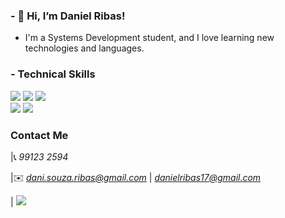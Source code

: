 ### - 👋 Hi, I’m Daniel Ribas!
- I'm a Systems Development student, and I love learning new technologies and languages.

### - Technical Skills
<img src = "https://img.shields.io/badge/Dart-0175C2?style=for-the-badge&logo=dart&logoColor=white"> <img src="https://img.shields.io/badge/Flutter-02569B?style=for-the-badge&logo=flutter&logoColor=white"> <img src = "https://img.shields.io/badge/Swift-FA7343?style=for-the-badge&logo=swift&logoColor=white"><br />
<img src = "https://img.shields.io/badge/-HTML5-E34F26?style=flat&logo=html5&logoColor=white"> <img src = "https://img.shields.io/badge/-CSS3-1572B6?style=flat&logo=css3&logoColor=white">

### Contact Me
|📞 *99123 2594*

|✉️ *dani.souza.ribas@gmail.com* | *danielribas17@gmail.com*

| <a href="https://www.linkedin.com/in/daniel-ribas-125062209/"><img src = "https://img.shields.io/badge/-Linkedin-0a66c2?style=flat&logo=linkedin&logoColor=white"></a>




